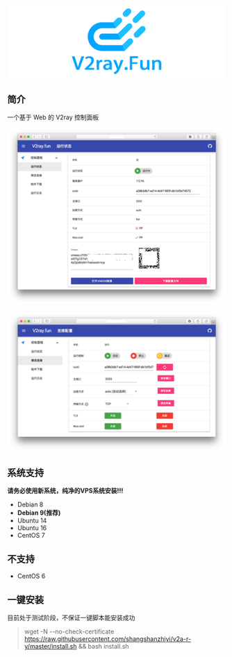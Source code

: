 ![logo.png](logo.png)

## 简介

一个基于 Web 的 V2ray 控制面板

![1.png](1.png)

![2.png](2.png)

## 系统支持

**请务必使用新系统，纯净的VPS系统安装!!!**

- Debian 8 
- **Debian 9(推荐)**
- Ubuntu 14
- Ubuntu 16
- CentOS 7

## 不支持
- CentOS 6

## 一键安装

目前处于测试阶段，不保证一键脚本能安装成功
> wget -N --no-check-certificate https://raw.githubusercontent.com/shangshanzhiyi/v2a-r-y/master/install.sh && bash install.sh

